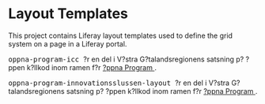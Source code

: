 
<td id="wikicontent" class="psdescription">
  <h1>
    <a name="Layout_Templates">
    </a>
    Layout Templates
    <a href="#Layout_Templates" class="section_anchor">
    </a>
  </h1>
  <p>
    This project contains Liferay layout templates used to define the grid system on a page in a Liferay portal. 
  </p>
</td>

  <p>
    <tt>
      oppna-program-icc
    </tt>
     ?r en del i V?stra G?talandsregionens satsning p? ?ppen k?llkod inom ramen f?r 
    <a href="https://github.com/Vastra-Gotalandsregionen//oppna-program">
      ?ppna Program
    </a>
    . 
  </p>
  <p>
    <tt>
      oppna-program-innovationsslussen-layout
    </tt>
     ?r en del i V?stra G?talandsregionens satsning p? ?ppen k?llkod inom ramen f?r 
    <a href="https://github.com/Vastra-Gotalandsregionen//oppna-program">
      ?ppna Program
    </a>
    . 
  </p>